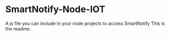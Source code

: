 # SmartNotify-Node-IOT
A js file you can include in your node projects to access SmartNotify
This is the readme.
